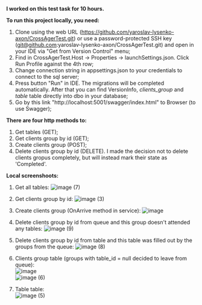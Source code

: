 **I worked on this test task for 10 hours.**

**To run this project locally, you need:**
1. Clone using the web URL (https://github.com/yaroslav-lysenko-axon/CrossAgerTest.git) or use a password-protected SSH key (git@github.com:yaroslav-lysenko-axon/CrossAgerTest.git) and open in your IDE via "Get from Version Control" menu;
2. Find in CrossAgerTest.Host -> Properties -> launchSettings.json. Click Run Profile against the 4th row;
3. Change connection string in appsettings.json to your credentials to connect to the sql server;
4. Press button "Run" in IDE. The migrations will be completed automatically. After that you can find VersionInfo, _clients_group_ and _table_ table directly into dbo in your database;
5. Go by this link "http://localhost:5001/swagger/index.html" to Browser (to use Swagger);

**There are four http methods to:**
1. Get tables (GET);
2. Get clients group by id (GET);
3. Create clients group (POST);
4. Delete clients group by id (DELETE). I made the decision not to delete clients gropus completely, but will instead mark their state as 'Completed'.

**Local screenshoots:**
1. Get all tables:
![image (7)](https://github.com/yaroslav-lysenko-axon/CrossAgerTest/assets/88324041/2803f6e8-dfdf-4198-a6bb-49a5529bc1d5)

2. Get clients group by id:
![image (3)](https://github.com/yaroslav-lysenko-axon/CrossAgerTest/assets/88324041/aa99acf3-5069-4e73-a715-864b82b446c3)

3. Create clients group (OnArrive method in service):
![image](https://github.com/yaroslav-lysenko-axon/CrossAgerTest/assets/88324041/9a2b7346-3b87-4e0e-9ceb-4de2b98f052e)

4. Delete clients group by id from queue and this group doesn't attended any tables:
![image (9)](https://github.com/yaroslav-lysenko-axon/CrossAgerTest/assets/88324041/26f8978f-f2b1-4d75-8ad5-59d3caadaaaa)

5. Delete clients group by id from table and this table was filled out by the groups from the queue:
![image (8)](https://github.com/yaroslav-lysenko-axon/CrossAgerTest/assets/88324041/e21dd3de-9ff3-4eec-8cf8-8c5889dca490)

6. Clients group table (groups with table_id = null decided to leave from queue):
<br>![image](https://github.com/yaroslav-lysenko-axon/CrossAgerTest/assets/88324041/0bb5eb6f-3b89-437e-a5b9-3dc11600e45a)
<br>![image (6)](https://github.com/yaroslav-lysenko-axon/CrossAgerTest/assets/88324041/599fe20d-c9bd-4e58-b3ff-aed067472b1e)

7. Table table:
<br>![image (5)](https://github.com/yaroslav-lysenko-axon/CrossAgerTest/assets/88324041/029dd3dc-adc6-427c-adc9-b48e04fb620e)


